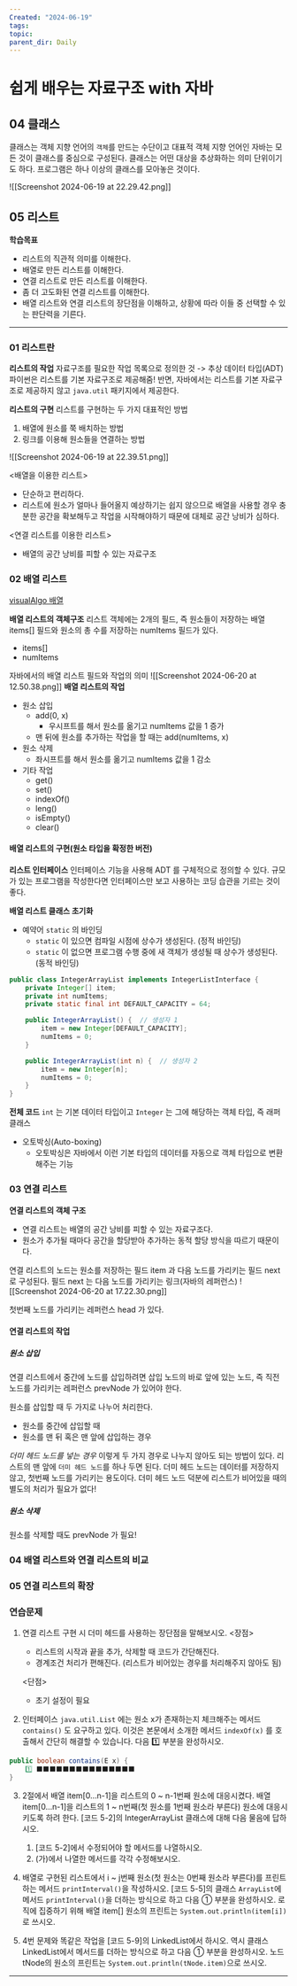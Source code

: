 ```yaml
---
Created: "2024-06-19"
tags: 
topic: 
parent_dir: Daily
---
```

# 쉽게 배우는 자료구조 with 자바
## 04 클래스
클래스는 객체 지향 언어의 `객체`를 만드는 수단이고 대표적 객체 지향 언어인 자바는 모든 것이 클래스를 중심으로 구성된다. 클래스는 어떤 대상을 추상화하는 의미 단위이기도 하다. 프로그램은 하나 이상의 클래스를 모아놓은 것이다. 

![[Screenshot 2024-06-19 at 22.29.42.png]]
## 05 리스트
**학습목표**
- 리스트의 직관적 의미를 이해한다.
- 배열로 만든 리스트를 이해한다. 
- 연결 리스트로 만든 리스트를 이해한다.
- 좀 더 고도화된 연결 리스트를 이해한다.
- 배열 리스트와 연결 리스트의 장단점을 이해하고, 상황에 따라 이들 중 선택할 수 있는 판단력을 기른다. 
---
### 01 리스트란
**리스트의 작업**
자료구조를 필요한 작업 목록으로 정의한 것 -> 추상 데이터 타입(ADT)
파이썬은 리스트를 기본 자료구조로 제공해줌!
반면, 자바에서는 리스트를 기본 자료구조로 제공하지 않고 `java.util` 패키지에서 제공한다.

**리스트의 구현**
리스트를 구현하는 두 가지 대표적인 방법
1. 배열에 원소를 쭉 배치하는 방법
2. 링크를 이용해 원소들을 연결하는 방법
   
![[Screenshot 2024-06-19 at 22.39.51.png]]

<배열을 이용한 리스트>
- 단순하고 편리하다.
- 리스트에 원소가 얼마나 들어올지 예상하기는 쉽지 않으므로 배열을 사용할 경우 충분한 공간을 확보해두고 작업을 시작해야하기 때문에 대체로 공간 낭비가 심하다.

<연결 리스트를 이용한 리스트>
- 배열의 공간 낭비를 피할 수 있는 자료구조
### 02 배열 리스트
[visualAlgo 배열](https://visualgo.net/en/array)

**배열 리스트의 객체구조**
리스트 객체에는 2개의 필드, 즉 원소들이 저장하는 배열 items[] 필드와 원소의 총 수를 저장하는 numItems 필드가 있다.
- items[]
- numItems

자바에서의 배열 리스트 필드와 작업의 의미
![[Screenshot 2024-06-20 at 12.50.38.png]]
**배열 리스트의 작업**
- 원소 삽입
	- add(0, x)
		- 우시프트를 해서 원소를 옮기고  numItems 값을 1 증가
	- 맨 뒤에 원소를 추가하는 작업을 할 때는 add(numItems, x)
- 원소 삭제
	- 좌시프트를 해서 원소를 옮기고 numItems 값을 1 감소
- 기타 작업
	- get()
	- set()
	- indexOf()
	- leng()
	- isEmpty()
	- clear()
#### 배열 리스트의 구현(원소 타입을 확정한 버전)
**리스트 인터페이스**
인터페이스 기능을 사용해 ADT 를 구체적으로 정의할 수 있다.
규모가 있는 프로그램을 작성한다면 인터페이스만 보고 사용하는 코딩 습관을 기르는 것이 좋다.

**배열 리스트 클래스 초기화**
- 예약어 `static` 의 바인딩
	- `static` 이 있으면 컴파일 시점에 상수가 생성된다. (정적 바인딩)
	- `static` 이 없으면 프로그램 수행 중에 새 객체가 생성될 때 상수가 생성된다. (동적 바인딩)
```java
public class IntegerArrayList implements IntegerListInterface {
    private Integer[] item;
    private int numItems;
    private static final int DEFAULT_CAPACITY = 64;

    public IntegerArrayList() {  // 생성자 1
        item = new Integer[DEFAULT_CAPACITY];
        numItems = 0;
    }

    public IntegerArrayList(int n) {  // 생성자 2
        item = new Integer[n];
        numItems = 0;
    }
}
```

**전체 코드**
`int` 는 기본 데이터 타입이고 `Integer` 는 그에 해당하는 객체 타입, 즉 래퍼 클래스

- 오토박싱(Auto-boxing)
	- 오토박싱은 자바에서 이런 기본 타입의 데이터를 자동으로 객체 타입으로 변환해주는 기능

### 03 연결 리스트
**연결 리스트의 객체 구조**
- 연결 리스트는 배열의 공간 낭비를 피할 수 있는 자료구조다. 
- 원소가 추가될 때마다 공간을 할당받아 추가하는 동적 할당 방식을 따르기 때문이다. 

연결 리스트의 노드는 원소를 저장하는 필드 item 과 다음 노드를 가리키는 필드 next 로 구성된다. 
필드 next 는 다음 노드를 가리키는 링크(자바의 레퍼런스)
![[Screenshot 2024-06-20 at 17.22.30.png]]

첫번째 노드를 가리키는 레퍼런스 head 가 있다.
#### 연결 리스트의 작업
##### 원소 삽입
연결 리스트에서 중간에 노드를 삽입하려면 삽입 노드의 바로 앞에 있는 노드, 즉 직전 노드를 가리키는 레퍼런스 prevNode 가 있어야 한다. 

원소를 삽입할 때 두 가지로 나누어 처리한다. 
- 원소를 중간에 삽입할 때
- 원소를 맨 뒤 혹은 맨 앞에 삽입하는 경우

*더미 헤드 노드를 넣는 경우*
이렇게 두 가지 경우로 나누지 않아도 되는 방법이 있다. 리스트의 맨 앞에 `더미 헤드 노드`를 하나 두면 된다.
더미 헤드 노드는 데이터를 저장하지 않고, 첫번째 노드를 가리키는 용도이다.
더미 헤드 노드 덕분에 리스트가 비어있을 때의 별도의 처리가 필요가 없다!
##### 원소 삭제
원소를 삭제할 때도 prevNode 가 필요!

### 04 배열 리스트와 연결 리스트의 비교


### 05 연결 리스트의 확장

### 연습문제
1. 연결 리스트 구현 시 더미 헤드를 사용하는 장단점을 말해보시오.
	<장점>
	- 리스트의 시작과 끝을 추가, 삭제할 때 코드가 간단해진다.
	- 경계조건 처리가 편해진다. (리스트가 비어있는 경우를 처리해주지 않아도 됨)

	<단점>
	- 초기 설정이 필요

2. 인터페이스 `java.util.List` 에는 원소 x가 존재하는지 체크해주는 메서드 `contains()` 도 요구하고 있다. 이것은 본문에서 소개한 메서드 `indexOf(x)` 를 호출해서 간단히 해결할 수 있습니다. 다음 1️⃣ 부분을 완성하시오.
```java
public boolean contains(E x) {
    1️⃣ ⬛️⬛️⬛️⬛️⬛️⬛️⬛️⬛️⬛️⬛️⬛️⬛️⬛️⬛️⬛️
}
```

3. 2절에서 배열 item[0…n-1]을 리스트의 0 ~ n-1번째 원소에 대응시켰다. 배열 item[0…n-1]을 리스트의 1 ~ n번째(첫 원소를 1번째 원소라 부른다) 원소에 대응시키도록 하려 한다. [코드 5-2]의 IntegerArrayList 클래스에 대해 다음 물음에 답하시오.
	1. [코드 5-2]에서 수정되어야 할 메서드를 나열하시오.
	2. (가)에서 나열한 메서드를 각각 수정해보시오.

4. 배열로 구현된 리스트에서 i ~ j번째 원소(첫 원소는 0번째 원소라 부른다)를 프린트하는 메서드 `printInterval()`을 작성하시오. [코드 5-5]의 클래스 `ArrayList`에 메서드 `printInterval()`을 더하는 방식으로 하고 다음 ① 부분을 완성하시오. 로직에 집중하기 위해 배열 item[] 원소의 프린트는 `System.out.println(item[i])`로 쓰시오.

5. 4번 문제와 똑같은 작업을 [코드 5-9]의 LinkedList에서 하시오. 역시 클래스 LinkedList에서 메서드를 더하는 방식으로 하고 다음 ① 부분을 완성하시오. 노드 tNode의 원소의 프린트는 `System.out.println(tNode.item)`으로 쓰시오.

****